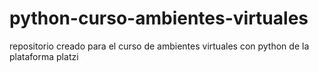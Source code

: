 # python-curso-ambientes-virtuales
repositorio creado para el curso de ambientes virtuales con python de la plataforma platzi
